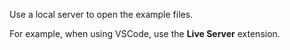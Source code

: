 Use a local server to open the example files.

For example, when using VSCode, use the **Live Server** extension.
